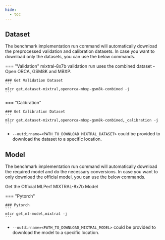 ```yaml
---
hide:
  - toc
---
```


## Dataset

The benchmark implementation run command will automatically download the preprocessed validation and calibration datasets. In case you want to download only the datasets, you can use the below commands.

=== "Validation"
    mixtral-8x7b validation run uses the combined dataset - Open ORCA, GSM8K and MBXP.

    ### Get Validation Dataset
    ```
    mlcr get,dataset-mixtral,openorca-mbxp-gsm8k-combined -j
    ```

=== "Calibration"
    
    ### Get Calibration Dataset
    ```
    mlcr get,dataset-mixtral,openorca-mbxp-gsm8k-combined,_calibration -j
    ```

- `--outdirname=<PATH_TO_DOWNLOAD_MIXTRAL_DATASET>` could be provided to download the dataset to a specific location.

## Model
The benchmark implementation run command will automatically download the required model and do the necessary conversions. In case you want to only download the official model, you can use the below commands.

Get the Official MLPerf MIXTRAL-8x7b Model

=== "Pytorch"

    ### Pytorch
    ```
    mlcr get,ml-model,mixtral -j
    ```

- `--outdirname=<PATH_TO_DOWNLOAD_MIXTRAL_MODEL>` could be provided to download the model to a specific location.